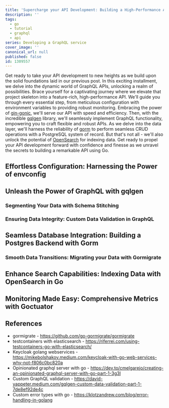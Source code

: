 ```yaml
---
title: 'Supercharge your API Development: Building a High-Performance API with Go'
description: ''
tags:
  - go
  - tutorial
  - graphql
  - api
series: Developing a GraphQL service
cover_image: ''
canonical_url: null
published: false
id: 1309557
---
```

Get ready to take your API development to new heights as we build upon the solid foundations laid in our previous post. In this exciting installment, we delve into the dynamic world of GraphQL APIs, unlocking a realm of possibilities. Brace yourself for a captivating journey where we elevate that project skeleton into a feature-rich, high-performance API. We'll guide you through every essential step, from meticulous configuration with environment variables to providing robust monitoring. Embracing the power of [gin-gonic](https://github.com/gin-gonic/gin), we'll serve our API with speed and efficiency. Then, with the incredible [gqlgen](https://gqlgen.com/) library, we'll seamlessly implement GraphQL functionality, empowering you to craft flexible and robust APIs. As we delve into the data layer, we'll harness the reliability of [gorm](https://gorm.io/) to perform seamless CRUD operations with a PostgreSQL system of record. But that's not all - we'll also unlock the potential of [OpenSearch](https://opensearch.org) for indexing data. Get ready to propel your API development forward with confidence and finesse as we unravel the secrets to building a remarkable API using Go.

## Effortless Configuration: Harnessing the Power of envconfig

## Unleash the Power of GraphQL with gqlgen

### Segmenting Your Data with Schema Stitching

### Ensuring Data Integrity: Custom Data Validation in GraphQL

## Seamless Database Integration: Building a Postgres Backend with Gorm

### Smooth Data Transitions: Migrating your Data with Gormigrate

## Enhance Search Capabilities: Indexing Data with OpenSearch in Go

## Monitoring Made Easy: Comprehensive Metrics with Goctuator

## References

- gormigrate - https://github.com/go-gormigrate/gormigrate
- testcontainers with elasticsearch - https://riferrei.com/using-testcontainers-go-with-elasticsearch/
- Keycloak golang webservices - https://mikebolshakov.medium.com/keycloak-with-go-web-services-why-not-f806c0bc820a
- Opinionated graphql server with go - https://dev.to/cmelgarejo/creating-an-opinionated-graphql-server-with-go-part-1-3g3l
- Custom GraphQL validation - https://david-yappeter.medium.com/gqlgen-custom-data-validation-part-1-7de8ef92de4c
- Custom error types with go - https://klotzandrew.com/blog/error-handling-in-golang
